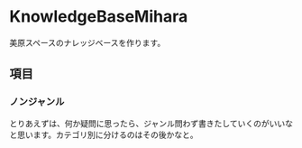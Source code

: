 # KnowledgeBaseMihara
美原スペースのナレッジベースを作ります。
## 項目
### ノンジャンル
とりあえずは、何か疑問に思ったら、ジャンル問わず書きたしていくのがいいなと思います。カテゴリ別に分けるのはその後かなと。
